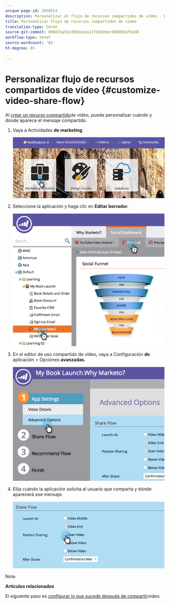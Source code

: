 ```yaml
---
unique-page-id: 2950553
description: Personalizar el flujo de recursos compartidos de vídeo - Documentos de marketing - Documentación del producto
title: Personalizar flujo de recursos compartidos de vídeo
translation-type: tm+mt
source-git-commit: 00887ea53e395bea3a11fd28e0ac98b085ef6ed8
workflow-type: tm+mt
source-wordcount: '81'
ht-degree: 0%

---
```



# Personalizar flujo de recursos compartidos de vídeo {#customize-video-share-flow}

Al [crear un recurso compartido](../../../../product-docs/demand-generation/landing-pages/free-form-landing-pages/add-a-video-to-a-free-form-landing-page.md)de vídeo, puede personalizar cuándo y dónde aparece el mensaje compartido.

1. Vaya a Actividades **de marketing**.

   ![](assets/login-marketing-activities-2.png)

1. Seleccione la aplicación y haga clic en **Editar borrador.**

   ![](assets/image2014-9-22-16-3a40-3a41.png)

1. En el editor de uso compartido de vídeo, vaya a Configuración **de** aplicación > Opciones **avanzadas.**

   ![](assets/image2014-9-22-16-3a41-3a3.png)

1. Elija cuándo la aplicación solicita al usuario que comparta y dónde aparecerá ese mensaje.

   ![](assets/image2014-9-22-16-3a41-3a20.png)

>[!NOTE]
>
>**Artículos relacionados**
>
>El siguiente paso es [configurar lo que sucede después de compartir](configure-after-share-prompts.md)vídeo.

